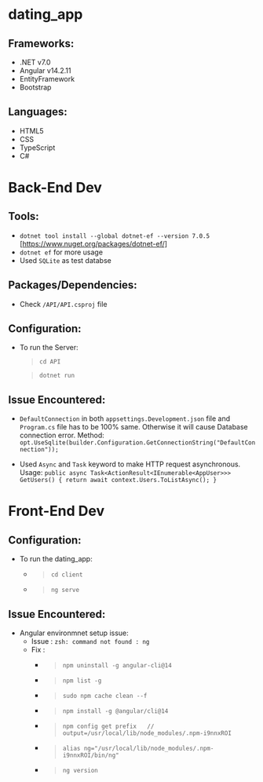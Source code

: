 # dating_app

## Frameworks: 
- .NET v7.0
- Angular v14.2.11
- EntityFramework
- Bootstrap

## Languages:
- HTML5
- CSS
- TypeScript
- C#

# Back-End Dev

## Tools:
- `dotnet tool install --global dotnet-ef --version 7.0.5` [https://www.nuget.org/packages/dotnet-ef/]
- `dotnet ef` for more usage
- Used `SQLite` as test databse


## Packages/Dependencies:
- Check `/API/API.csproj` file


## Configuration:
- To run the Server: 
    > `cd API`

    > `dotnet run` 

## Issue Encountered:
- `DefaultConnection` in both `appsettings.Development.json` file and `Program.cs` file has to be 100% same. Otherwise it will cause Database connection error.
Method: `opt.UseSqlite(builder.Configuration.GetConnectionString("DefaultConnection"));`

- Used `Async` and `Task` keyword to make HTTP request asynchronous. 
Usage: `public async Task<ActionResult<IEnumerable<AppUser>>> GetUsers()
        {
            return await context.Users.ToListAsync();
        }`

# Front-End Dev

## Configuration:
- To run the dating_app:
    - > `cd client`
    - > `ng serve`

## Issue Encountered:
- Angular environmnet setup issue:
    - Issue : `zsh: command not found : ng`
    - Fix : 
        - >`npm uninstall -g angular-cli@14`
        - >`npm list -g`
        - >`sudo npm cache clean --f` 
        - >`npm install -g @angular/cli@14`
        - >`npm config get prefix   // output=/usr/local/lib/node_modules/.npm-i9nnxROI`
        - >`alias ng="/usr/local/lib/node_modules/.npm-i9nnxROI/bin/ng"`
        - >`ng version`

    
